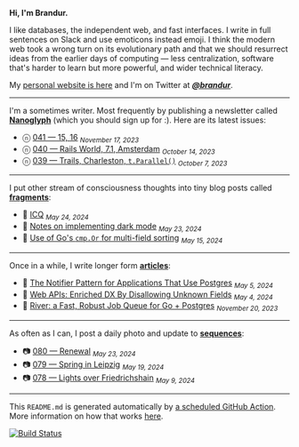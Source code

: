 **Hi, I'm Brandur.**

I like databases, the independent web, and fast interfaces. I write in full sentences on Slack and use emoticons instead emoji. I think the modern web took a wrong turn on its evolutionary path and that we should resurrect ideas from the earlier days of computing — less centralization, software that's harder to learn but more powerful, and wider technical literacy.

My [personal website is here](https://brandur.org) and I'm on Twitter at [***@brandur***](https://twitter.com/brandur).

---

I'm a sometimes writer. Most frequently by publishing a newsletter called [**Nanoglyph**](https://brandur.org/newsletter#nanoglyph) (which you should sign up for :). Here are its latest issues:

* ⓝ [041 — 15, 16](https://brandur.org/nanoglyphs/041-15-16) <sub><em>November 17, 2023</em></sub>
* ⓝ [040 — Rails World, 7.1, Amsterdam](https://brandur.org/nanoglyphs/040-rails-world) <sub><em>October 14, 2023</em></sub>
* ⓝ [039 — Trails, Charleston, `t.Parallel()`](https://brandur.org/nanoglyphs/039-trails) <sub><em>October 7, 2023</em></sub>

---

I put other stream of consciousness thoughts into tiny blog posts called [**fragments**](https://brandur.org/fragments):

* 🐚 [ICQ](https://brandur.org/fragments/icq) <sub><em>May 24, 2024</em></sub>
* 🐚 [Notes on implementing dark mode](https://brandur.org/fragments/dark-mode-notes) <sub><em>May 23, 2024</em></sub>
* 🐚 [Use of Go&#39;s `cmp.Or` for multi-field sorting](https://brandur.org/fragments/cmp-or-multi-field) <sub><em>May 15, 2024</em></sub>

---

Once in a while, I write longer form [**articles**](https://brandur.org/articles):

* 📖 [The Notifier Pattern for Applications That Use Postgres](https://brandur.org/notifier) <sub><em>May 5, 2024</em></sub>
* 📖 [Web APIs: Enriched DX By Disallowing Unknown Fields](https://brandur.org/disallow-unknown-fields) <sub><em>May 4, 2024</em></sub>
* 📖 [River: a Fast, Robust Job Queue for Go + Postgres](https://brandur.org/river) <sub><em>November 20, 2023</em></sub>

---

As often as I can, I post a daily photo and update to [**sequences**](https://brandur.org/sequences):

* 📷 [080 — Renewal](https://brandur.org/sequences/080) <sub><em>May 23, 2024</em></sub>
* 📷 [079 — Spring in Leipzig](https://brandur.org/sequences/079) <sub><em>May 19, 2024</em></sub>
* 📷 [078 — Lights over Friedrichshain](https://brandur.org/sequences/078) <sub><em>May 9, 2024</em></sub>

---

This `README.md` is generated automatically by [a scheduled GitHub Action](https://github.com/brandur/brandur/blob/master/.github/workflows/ci.yml). More information on how that works [here](https://brandur.org/fragments/self-updating-github-readme).

[![Build Status](https://github.com/brandur/brandur/workflows/brandur%20CI/badge.svg)](https://github.com/brandur/brandur/actions)
